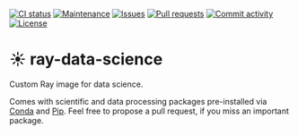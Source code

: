 [![CI status](https://img.shields.io/github/actions/workflow/status/janheinrichmerker/ray-data-science/ci.yml?branch=main&style=flat-square)](https://github.com/janheinrichmerker/ray-data-science/actions/workflows/ci.yml)
[![Maintenance](https://img.shields.io/maintenance/yes/2024?style=flat-square)](https://github.com/janheinrichmerker/ray-data-science/graphs/contributors)
[![Issues](https://img.shields.io/github/issues/janheinrichmerker/ray-data-science?style=flat-square)](https://github.com/janheinrichmerker/ray-data-science/issues)
[![Pull requests](https://img.shields.io/github/issues-pr/janheinrichmerker/ray-data-science?style=flat-square)](https://github.com/janheinrichmerker/ray-data-science/pulls)
[![Commit activity](https://img.shields.io/github/commit-activity/m/janheinrichmerker/ray-data-science?style=flat-square)](https://github.com/janheinrichmerker/ray-data-science/commits)
[![License](https://img.shields.io/github/license/janheinrichmerker/ray-data-science?style=flat-square)](LICENSE)

# ☀️ ray-data-science

Custom Ray image for data science.

Comes with scientific and data processing packages pre-installed via [Conda](./environment.yml) and [Pip](./requirements.txt).
Feel free to propose a pull request, if you miss an important package.
